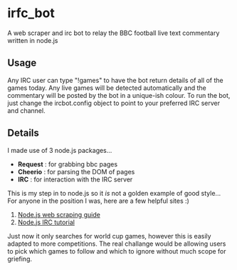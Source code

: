 irfc_bot
========

A web scraper and irc bot to relay the BBC football live text commentary written in node.js


## Usage
Any IRC user can type "!games" to have the bot return details of all of the games today.
Any live games will be detected automatically and the commentary will be posted by the bot in a unique-ish colour.
To run the bot, just change the ircbot.config object to point to your preferred IRC server and channel.

## Details
I made use of 3 node.js packages...  
* **Request** : for grabbing bbc pages  
* **Cheerio** : for parsing the DOM of pages  
* **IRC** : for interaction with the IRC server

This is my step in to node.js so it *is* not a golden example of good style...
For anyone in the position I was, here are a few helpful sites :)  
  1. [Node.js web scraping guide](http://blog.miguelgrinberg.com/post/easy-web-scraping-with-nodejs)
  2. [Node.js IRC tutorial](http://davidwalsh.name/nodejs-irc)

Just now it only searches for world cup games, however this is easily adapted to more competitions.
The real challange would be allowing users to pick which games to follow and which to ignore without much scope for griefing.
